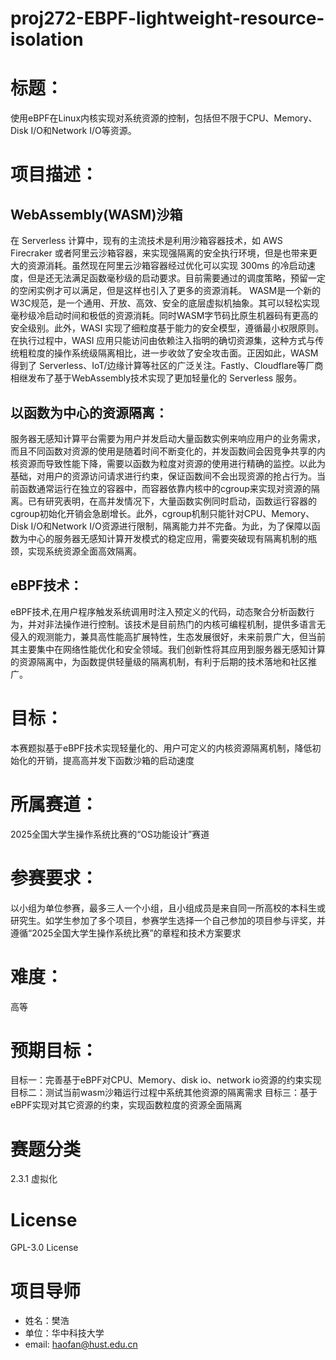 # proj272-EBPF-lightweight-resource-isolation
# 标题：
   使用eBPF在Linux内核实现对系统资源的控制，包括但不限于CPU、Memory、Disk I/O和Network I/O等资源。

# 项目描述：
   
##  WebAssembly(WASM)沙箱
   在 Serverless 计算中，现有的主流技术是利用沙箱容器技术，如 AWS Firecraker 或者阿里云沙箱容器，来实现强隔离的安全执行环境，但是也带来更大的资源消耗。虽然现在阿里云沙箱容器经过优化可以实现 300ms 的冷启动速度，但是还无法满足函数毫秒级的启动要求。目前需要通过的调度策略，预留一定的空闲实例才可以满足，但是这样也引入了更多的资源消耗。
   WASM是一个新的W3C规范，是一个通用、开放、高效、安全的底层虚拟机抽象。其可以轻松实现毫秒级冷启动时间和极低的资源消耗。同时WASM字节码比原生机器码有更高的安全级别。此外，WASI 实现了细粒度基于能力的安全模型，遵循最小权限原则。在执行过程中，WASI 应用只能访问由依赖注入指明的确切资源集，这种方式与传统粗粒度的操作系统级隔离相比，进一步收敛了安全攻击面。正因如此，WASM得到了 Serverless、IoT/边缘计算等社区的广泛关注。Fastly、Cloudflare等厂商相继发布了基于WebAssembly技术实现了更加轻量化的 Serverless 服务。
   
## 以函数为中心的资源隔离：   
   服务器无感知计算平台需要为用户并发启动大量函数实例来响应用户的业务需求，而且不同函数对资源的使用是随着时间不断变化的，并发函数间会因竞争共享的内核资源而导致性能下降，需要以函数为粒度对资源的使用进行精确的监控。以此为基础，对用户的资源访问请求进行约束，保证函数间不会出现资源的抢占行为。当前函数通常运行在独立的容器中，而容器依靠内核中的cgroup来实现对资源的隔离。已有研究表明，在高并发情况下，大量函数实例同时启动，函数运行容器的cgroup初始化开销会急剧增长。此外，cgroup机制只能针对CPU、Memory、Disk I/O和Network I/O资源进行限制，隔离能力并不完备。为此，为了保障以函数为中心的服务器无感知计算开发模式的稳定应用，需要突破现有隔离机制的瓶颈，实现系统资源全面高效隔离。

## eBPF技术：
  eBPF技术,在用户程序触发系统调用时注入预定义的代码，动态聚合分析函数行为，并对非法操作进行控制。该技术是目前热门的内核可编程机制，提供多语言无侵入的观测能力，兼具高性能高扩展特性，生态发展很好，未来前景广大，但当前其主要集中在网络性能优化和安全领域。我们创新性将其应用到服务器无感知计算的资源隔离中，为函数提供轻量级的隔离机制，有利于后期的技术落地和社区推广。

# 目标：
   本赛题拟基于eBPF技术实现轻量化的、用户可定义的内核资源隔离机制，降低初始化的开销，提高高并发下函数沙箱的启动速度

# 所属赛道：
   2025全国大学生操作系统比赛的“OS功能设计”赛道

# 参赛要求：
   以小组为单位参赛，最多三人一个小组，且小组成员是来自同一所高校的本科生或研究生。如学生参加了多个项目，参赛学生选择一个自己参加的项目参与评奖，并遵循“2025全国大学生操作系统比赛”的章程和技术方案要求

# 难度：
   高等

# 预期目标：
   目标一：完善基于eBPF对CPU、Memory、disk io、network io资源的约束实现
   目标二：测试当前wasm沙箱运行过程中系统其他资源的隔离需求
   目标三：基于eBPF实现对其它资源的约束，实现函数粒度的资源全面隔离


# 赛题分类
2.3.1 虚拟化

# License
GPL-3.0 License

# 项目导师
- 姓名：樊浩
- 单位：华中科技大学
- email: haofan@hust.edu.cn
